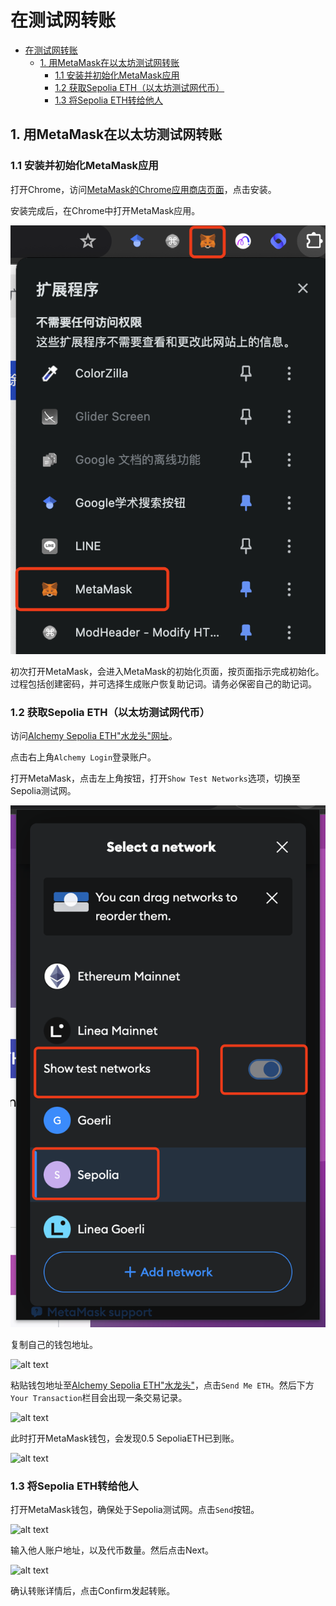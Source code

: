 # 在测试网转账

- [在测试网转账](#在测试网转账)
  - [1. 用MetaMask在以太坊测试网转账](#1-用metamask在以太坊测试网转账)
    - [1.1 安装并初始化MetaMask应用](#11-安装并初始化metamask应用)
    - [1.2 获取Sepolia ETH（以太坊测试网代币）](#12-获取sepolia-eth以太坊测试网代币)
    - [1.3 将Sepolia ETH转给他人](#13-将sepolia-eth转给他人)


## 1. 用MetaMask在以太坊测试网转账

### 1.1 安装并初始化MetaMask应用

打开Chrome，访问[MetaMask的Chrome应用商店页面](https://chromewebstore.google.com/detail/metamask/nkbihfbeogaeaoehlefnkodbefgpgknn?hl=zh-CN&utm_source=ext_sidebar)，点击安装。

安装完成后，在Chrome中打开MetaMask应用。

![open_metamask.png](./image/open_metamask.png)

初次打开MetaMask，会进入MetaMask的初始化页面，按页面指示完成初始化。过程包括创建密码，并可选择生成账户恢复助记词。请务必保密自己的助记词。


### 1.2 获取Sepolia ETH（以太坊测试网代币）

访问[Alchemy Sepolia ETH"水龙头"网址](https://www.alchemy.com/faucets/ethereum-sepolia)。

点击右上角`Alchemy Login`登录账户。


打开MetaMask，点击左上角按钮，打开`Show Test Networks`选项，切换至Sepolia测试网。

![select_sepolia_in_metamask.png](./image/select_sepolia_in_metamask.png)


复制自己的钱包地址。


![alt text](image.png)

粘贴钱包地址至[Alchemy Sepolia ETH"水龙头"](https://www.alchemy.com/faucets/ethereum-sepolia)，点击`Send Me ETH`。然后下方`Your Transaction`栏目会出现一条交易记录。


![alt text](image-1.png)

此时打开MetaMask钱包，会发现0.5 SepoliaETH已到账。

![alt text](image-2.png)


### 1.3 将Sepolia ETH转给他人

打开MetaMask钱包，确保处于Sepolia测试网。点击`Send`按钮。

![alt text](image-3.png)

输入他人账户地址，以及代币数量。然后点击Next。


![alt text](image-5.png)

确认转账详情后，点击Confirm发起转账。
